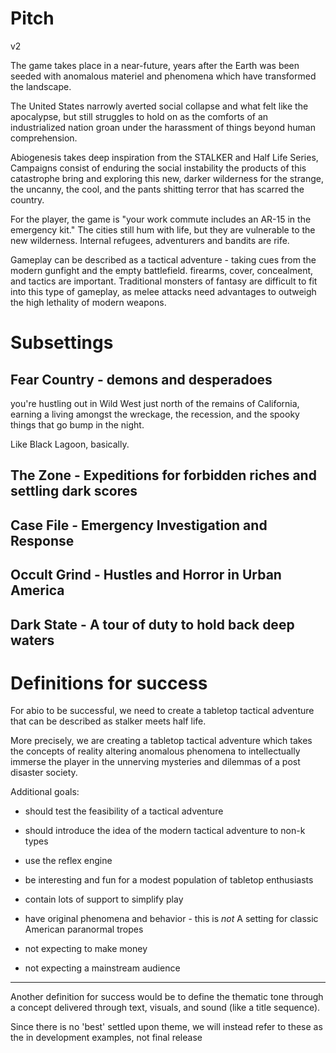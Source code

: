 # Pitch
v2

The game takes place in a near-future, years after the Earth was been seeded with anomalous materiel and phenomena which have transformed the landscape.

The United States narrowly averted social collapse and what felt like the apocalypse, but still struggles to hold on as the comforts of an industrialized nation groan under the harassment of things beyond human comprehension.

Abiogenesis takes deep inspiration from the STALKER and Half Life Series,  Campaigns consist of enduring the social instability the products of this catastrophe bring and exploring this new, darker wilderness for the strange, the uncanny, the cool, and the pants shitting terror that has scarred the country.

For the player, the game is "your work commute includes an AR-15 in the emergency kit." The cities still hum with life, but they are vulnerable to the new wilderness. Internal refugees, adventurers and bandits are rife.

Gameplay can be described as a tactical adventure - taking cues from the modern gunfight and the empty battlefield. firearms, cover, concealment, and tactics are important. Traditional monsters of fantasy are difficult to fit into this type of gameplay, as melee attacks need advantages to outweigh the high lethality of modern weapons.


# Subsettings
## Fear Country - demons and desperadoes
  
you're hustling out in Wild West just north of the remains of California, earning a living amongst the wreckage, the recession, and the spooky things that go bump in the night.  

Like Black Lagoon, basically.
## The Zone - Expeditions for forbidden riches and settling dark scores

## Case File - Emergency Investigation and Response

## Occult Grind - Hustles and Horror in Urban America
## Dark State - A tour of duty to hold back deep waters
# Definitions for success
For abio to be successful, we need to create a tabletop tactical adventure that can be described as stalker meets half life.

More precisely, we are creating a tabletop tactical adventure which takes the concepts of reality altering anomalous phenomena to intellectually immerse the player in the unnerving mysteries and dilemmas of a post disaster society. 

Additional goals:
- should test the feasibility of a tactical adventure
- should introduce the idea of the modern tactical adventure to non-k types
- use the reflex engine
- be interesting and fun for a modest population of tabletop enthusiasts
- contain lots of support to simplify play
- have original phenomena and behavior - this is *not* A setting for classic American paranormal tropes


- not expecting to make money
- not expecting a mainstream audience

---
Another definition for success would be to define the thematic tone through a concept delivered through text, visuals, and sound (like a title sequence).

Since there is no 'best' settled upon theme, we will instead refer to these as the in development examples, not final release
